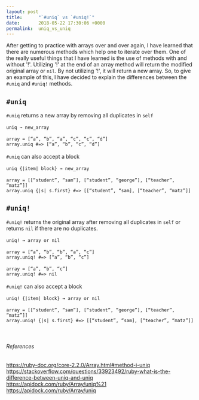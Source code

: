 ```yaml
---
layout: post
title:      "`#uniq` vs `#uniq!`"
date:       2018-05-22 17:30:06 +0000
permalink:  uniq_vs_uniq
---
```


After getting to practice with arrays over and over again, I have learned that there are numerous methods which help one to iterate over them. One of the really useful things that I have learned is the use of methods with and without '!'. Utilizing '!' at the end of an array method will return the modified original array or `nil`. By not utilizing '!', it will return a new array. So, to give an example of this, I have decided to explain the differences between the `#uniq` and `#uniq!` methods. 
## `#uniq`
`#uniq` returns a new array by removing all duplicates in `self` 
<br><br>
```uniq → new_array```
<br><br>
```array = [“a”, “b”, “a”, “c”, “c”, “d”]``` 
<br>
```array.uniq #=> [“a”, “b”, “c”, “d”]``` 
<br><br>
`#uniq` can also accept a block 
<br><br>
```uniq {|item| block} → new_array```
<br><br>
```array = [[“student”, “sam”], [“student”, “george”], [“teacher”, “matz”]]```
<br>
```array.uniq {|s| s.first} #=> [[“student”, “sam], [“teacher”, “matz”]]```
## `#uniq!`
`#uniq!` returns the original array after removing all duplicates in `self` or returns `nil` if there are no duplicates.
<br><br>
```uniq! → array or nil```
<br><br>
```array = [“a”, “b”, “b”, “a”, “c”]```
<br>
```array.uniq! #=> [“a”, “b”, “c”]``` 
<br><br>
```array = [“a”, “b”, “c”]```
<br>
```array.uniq! #=> nil```
<br><br>
`#uniq!` can also accept a block 
<br><br>
```uniq! {|item| block} → array or nil```
<br><br>
```array = [[“student”, “sam”], [“student”, “george”], [“teacher”, “matz”]]```
<br>
```array.uniq! {|s| s.first} #=> [[“student”, “sam], [“teacher”, “matz”]]```
<br><br><br>
###### References
https://ruby-doc.org/core-2.2.0/Array.html#method-i-uniq
<br>
https://stackoverflow.com/questions/33923492/ruby-what-is-the-difference-between-uniq-and-uniq
<br>
https://apidock.com/ruby/Array/uniq%21
<br>
https://apidock.com/ruby/Array/uniq
